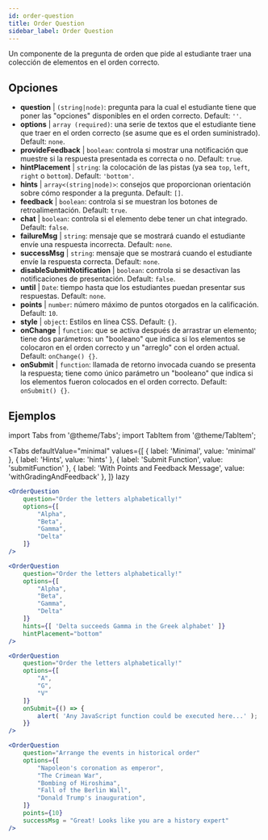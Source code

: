 ```yaml
---
id: order-question
title: Order Question
sidebar_label: Order Question
---
```


Un componente de la pregunta de orden que pide al estudiante traer una colección de elementos en el orden correcto.

## Opciones

* __question__ | `(string|node)`: pregunta para la cual el estudiante tiene que poner las "opciones" disponibles en el orden correcto. Default: `''`.
* __options__ | `array (required)`: una serie de textos que el estudiante tiene que traer en el orden correcto (se asume que es el orden suministrado). Default: `none`.
* __provideFeedback__ | `boolean`: controla si mostrar una notificación que muestre si la respuesta presentada es correcta o no. Default: `true`.
* __hintPlacement__ | `string`: la colocación de las pistas (ya sea `top`, `left`, `right` o `bottom`). Default: `'bottom'`.
* __hints__ | `array<(string|node)>`: consejos que proporcionan orientación sobre cómo responder a la pregunta. Default: `[]`.
* __feedback__ | `boolean`: controla si se muestran los botones de retroalimentación. Default: `true`.
* __chat__ | `boolean`: controla si el elemento debe tener un chat integrado. Default: `false`.
* __failureMsg__ | `string`: mensaje que se mostrará cuando el estudiante envíe una respuesta incorrecta. Default: `none`.
* __successMsg__ | `string`: mensaje que se mostrará cuando el estudiante envíe la respuesta correcta. Default: `none`.
* __disableSubmitNotification__ | `boolean`: controla si se desactivan las notificaciones de presentación. Default: `false`.
* __until__ | `Date`: tiempo hasta que los estudiantes puedan presentar sus respuestas. Default: `none`.
* __points__ | `number`: número máximo de puntos otorgados en la calificación. Default: `10`.
* __style__ | `object`: Estilos en línea CSS. Default: `{}`.
* __onChange__ | `function`: que se activa después de arrastrar un elemento; tiene dos parámetros: un "booleano" que indica si los elementos se colocaron en el orden correcto y un "arreglo" con el orden actual. Default: `onChange() {}`.
* __onSubmit__ | `function`: llamada de retorno invocada cuando se presenta la respuesta; tiene como único parámetro un "booleano" que indica si los elementos fueron colocados en el orden correcto. Default: `onSubmit() {}`.


## Ejemplos

import Tabs from '@theme/Tabs';
import TabItem from '@theme/TabItem';

<Tabs
    defaultValue="minimal"
    values={[
        { label: 'Minimal', value: 'minimal' },
        { label: 'Hints', value: 'hints' },
        { label: 'Submit Function', value: 'submitFunction' },
        { label: 'With Points and Feedback Message', value: 'withGradingAndFeedback' },
    ]}
    lazy
>

<TabItem value="minimal">

```jsx live
<OrderQuestion
    question="Order the letters alphabetically!"
    options={[
        "Alpha",
        "Beta",
        "Gamma",
        "Delta"
    ]}
/>
```
</TabItem>

<TabItem value="hints">

```jsx live
<OrderQuestion
    question="Order the letters alphabetically!"
    options={[
        "Alpha",
        "Beta",
        "Gamma",
        "Delta"
    ]}
    hints={[ 'Delta succeeds Gamma in the Greek alphabet' ]}
    hintPlacement="bottom"
/>
```
</TabItem>

<TabItem value="submitFunction">

```jsx live
<OrderQuestion
    question="Order the letters alphabetically!"
    options={[
        "A",
        "G",
        "V"
    ]}
    onSubmit={() => {
        alert( 'Any JavaScript function could be executed here...' );
    }}
/>
```
</TabItem>

<TabItem value="withGradingAndFeedback">

```jsx live
<OrderQuestion
    question="Arrange the events in historical order"
    options={[
        "Napoleon's coronation as emperor",
        "The Crimean War",
        "Bombing of Hiroshima",
        "Fall of the Berlin Wall",
        "Donald Trump's inauguration",
    ]}
    points={10}
    successMsg = "Great! Looks like you are a history expert"
/>
```
</TabItem>

</Tabs>
